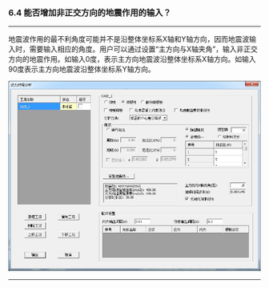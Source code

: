 ﻿### 6.4  能否增加非正交方向的地震作用的输入？
---

地震波作用的最不利角度可能并不是沿整体坐标系X轴和Y轴方向，因而地震波输入时，需要输入相应的角度。用户可以通过设置“主方向与X轴夹角”，输入非正交方向的地震作用。如输入0度，表示主方向地震波沿整体坐标系X轴方向。如输入90度表示主方向地震波沿整体坐标系Y轴方向。

![](.\image\6.4-1.jpg)

---
